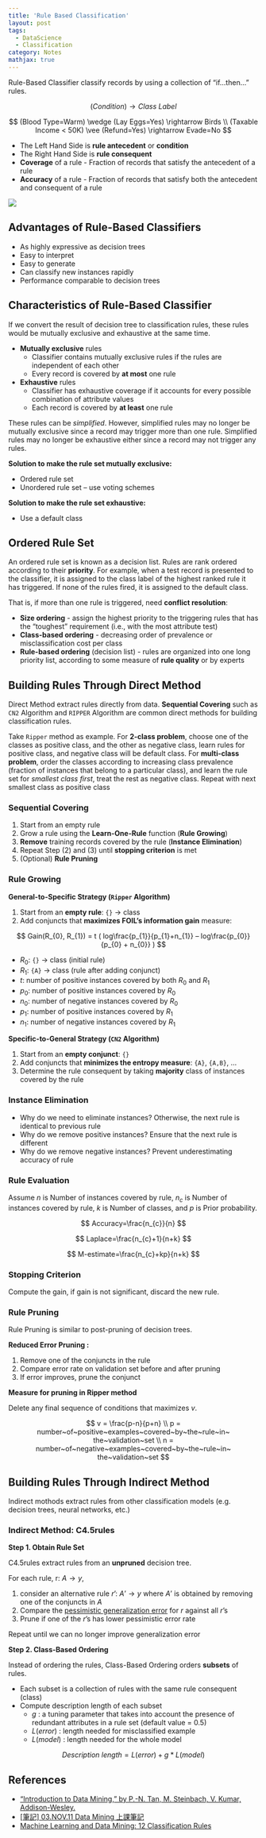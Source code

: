 ```yaml
---
title: 'Rule Based Classification'
layout: post
tags:
  - DataScience
  - Classification
category: Notes
mathjax: true
---
```


Rule-Based Classifier classify records by using a collection of “if…then…” rules.

$$
(Condition) \rightarrow Class~Label
$$

$$
(Blood Type=Warm) \wedge (Lay Eggs=Yes) \rightarrow Birds
\\
(Taxable Income < 50K) \vee (Refund=Yes) \rightarrow Evade=No
$$

<!--more-->

- The Left Hand Side is **rule antecedent** or **condition**
- The Right Hand Side is **rule consequent**
- **Coverage** of a rule - Fraction of records that satisfy the antecedent of a rule
- **Accuracy** of a rule - Fraction of records that satisfy both the antecedent and consequent of a rule

![](https://i.imgur.com/bgql2S1.png)

## Advantages of Rule-Based Classifiers
- As highly expressive as decision trees
- Easy to interpret
- Easy to generate
- Can classify new instances rapidly
- Performance comparable to decision trees


## Characteristics of Rule-Based Classifier

If we convert the result of decision tree to classification rules, these rules would be mutually exclusive and exhaustive at the same time.

- **Mutually exclusive** rules
    - Classifier contains mutually exclusive rules if the rules are independent of each other
    - Every record is covered by **at most** one rule
- **Exhaustive** rules
    - Classifier has exhaustive coverage if it accounts for every possible combination of attribute values
    - Each record is covered by **at least** one rule

These rules can be _simplified_.   However, simplified rules may no longer be mutually exclusive since a record may trigger more than one rule. Simplified rules may no longer be exhaustive either since a record may not trigger any rules.

**Solution to make the rule set mutually exclusive:**
- Ordered rule set
- Unordered rule set – use voting schemes

**Solution to make the rule set exhaustive:**
- Use a default class

## Ordered Rule Set

An ordered rule set is known as a decision list.   Rules are rank ordered according to their **priority**.   For example, when a test record is presented to the classifier, it is assigned to the class label of the highest ranked rule it has triggered.   If none of the rules fired, it is assigned to the default class.

That is, if more than one rule is triggered, need **conflict resolution**:

- **Size ordering** - assign the highest priority to the triggering rules that has the “toughest” requirement (i.e., with the most attribute test)
- **Class-based ordering** - decreasing order of prevalence or misclassification cost per class
- **Rule-based ordering** (decision list) - rules are organized into one long priority list, according to some measure of **rule quality** or by experts 

## Building Rules Through Direct Method

Direct Method extract rules directly from data.   **Sequential Covering** such as `CN2` Algorithm and `RIPPER` Algorithm are common direct methods for building classification rules.

Take `Ripper` method as example.   For **2-class problem**, choose one of the classes as positive class, and the other as negative class, learn rules for positive class, and negative class will be default class.   For **multi-class problem**, order the classes according to increasing class prevalence (fraction of instances that belong to a particular class), and learn the rule set for _smallest class first_, treat the rest as negative class.   Repeat with next smallest class as positive class


### Sequential Covering

1. Start from an empty rule
2. Grow a rule using the **Learn-One-Rule** function (**Rule Growing**)
3. **Remove** training records covered by the rule (**Instance Elimination**)
4. Repeat Step (2) and (3) until **stopping criterion** is met 
5. (Optional) **Rule Pruning**

### Rule Growing

**General-to-Specific Strategy (`Ripper` Algorithm)**

1. Start from an **empty rule**: `{}` $\rightarrow$ class
2. Add conjuncts that **maximizes FOIL’s information gain** measure:

$$
Gain(R_{0}, R_{1}) = t ( log\frac{p_{1}}{p_{1}+n_{1}} – log\frac{p_{0}}{p_{0} + n_{0}} )
$$

- $R_{0}$:  `{}` $\rightarrow$ class (initial rule)
- $R_{1}$:  `{A}` $\rightarrow$ class (rule after adding conjunct)
- $t$: number of positive instances covered by both $R_{0}$ and $R_{1}$
- $p_{0}$: number of positive instances covered by $R_{0}$
- $n_{0}$: number of negative instances covered by $R_{0}$
- $p_{1}$: number of positive instances covered by $R_{1}$
- $n_{1}$: number of negative instances covered by $R_{1}$

**Specific-to-General Strategy (`CN2` Algorithm)**

1. Start from an **empty conjunct**: `{}`
2. Add conjuncts that **minimizes the entropy measure**: `{A}`, `{A,B}`, …
3. Determine the rule consequent by taking **majority** class of instances covered by the rule

### Instance Elimination

- Why do we need to eliminate instances?
Otherwise, the next rule is identical to previous rule
- Why do we remove positive instances?
Ensure that the next rule is different
- Why do we remove negative instances?
Prevent underestimating accuracy of rule

### Rule Evaluation

Assume $n$ is Number of instances covered by rule, $n_{c}$ is Number of instances covered by rule, $k$ is Number of classes, and $p$ is Prior probability.

$$
Accuracy=\frac{n_{c}}{n}
$$

$$
Laplace=\frac{n_{c}+1}{n+k}
$$

$$
M-estimate=\frac{n_{c}+kp}{n+k}
$$

### Stopping Criterion
Compute the gain, if gain is not significant, discard the new rule.

### Rule Pruning
Rule Pruning is similar to post-pruning of decision trees.

**Reduced Error Pruning :** 

1. Remove one of the conjuncts in the rule 
2. Compare error rate on validation set before and after pruning
3. If error improves, prune the conjunct


**Measure for pruning in Ripper method**

Delete any final sequence of conditions that maximizes $v$.

$$
v = \frac{p-n}{p+n}
\\
p = number~of~positive~examples~covered~by~the~rule~in~ the~validation~set
\\
n = number~of~negative~examples~covered~by~the~rule~in~ the~validation~set
$$


## Building Rules Through Indirect Method
Indirect mothods extract rules from other classification models (e.g. decision trees, neural networks, etc.)

### Indirect Method: C4.5rules 

**Step 1. Obtain Rule Set**

C4.5rules extract rules from an **unpruned** decision tree.

For each rule, r: $A \rightarrow y$, 

1. consider an alternative rule $r’$: $A’ \rightarrow y$ where $A’$ is obtained by removing one of the conjuncts in $A$
2. Compare the [pessimistic generalization error](../../../2017/03/19/Data-Science-classification#underfitting-and-overfitting) for $r$ against all $r’$s
3. Prune if one of the $r’$s has lower pessimistic error rate

Repeat until we can no longer improve generalization error

**Step 2. Class-Based Ordering**

Instead of ordering the rules, Class-Based Ordering orders **subsets** of rules.
- Each subset is a collection of rules with the same rule consequent (class)
- Compute description length of each subset
    -  $g$ : a tuning parameter that takes into account the presence of redundant attributes in a rule set (default value = 0.5)
    -  $L(error)$ : length needed for misclassified example
    -  $L(model)$ : length needed for the whole model

$$
Description~length = L(error) + g*L(model)
$$




## References
- [“Introduction to Data Mining,” by P.-N. Tan, M. Steinbach, V. Kumar, Addison-Wesley.](http://www-users.cs.umn.edu/~kumar/dmbook/index.php)
- [[筆記] 03.NOV.11 Data Mining 上課筆記](http://123android.blogspot.tw/2011/11/111103-data-mining.html)
- [Machine Learning and Data Mining: 12 Classification Rules](https://www.slideshare.net/pierluca.lanzi/machine-learning-and-data-mining-12-classification-rules)